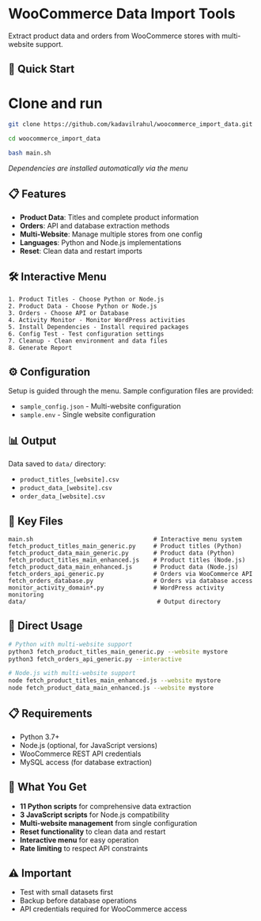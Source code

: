 # WooCommerce Data Import Tools

Extract product data and orders from WooCommerce stores with multi-website support.

## 🚀 Quick Start

# Clone and run

```bash
git clone https://github.com/kadavilrahul/woocommerce_import_data.git
```
```bash
cd woocommerce_import_data
```
```bash
bash main.sh
```

*Dependencies are installed automatically via the menu*

## 📋 Features

- **Product Data**: Titles and complete product information
- **Orders**: API and database extraction methods  
- **Multi-Website**: Manage multiple stores from one config
- **Languages**: Python and Node.js implementations
- **Reset**: Clean data and restart imports

## 🛠️ Interactive Menu

```
1. Product Titles - Choose Python or Node.js
2. Product Data - Choose Python or Node.js  
3. Orders - Choose API or Database
4. Activity Monitor - Monitor WordPress activities
5. Install Dependencies - Install required packages
6. Config Test - Test configuration settings
7. Cleanup - Clean environment and data files
8. Generate Report
```

## ⚙️ Configuration

Setup is guided through the menu. Sample configuration files are provided:
- `sample_config.json` - Multi-website configuration
- `sample.env` - Single website configuration

## 📊 Output

Data saved to `data/` directory:
- `product_titles_[website].csv`
- `product_data_[website].csv` 
- `order_data_[website].csv`

## 📁 Key Files

```
main.sh                                  # Interactive menu system
fetch_product_titles_main_generic.py     # Product titles (Python)
fetch_product_data_main_generic.py       # Product data (Python)  
fetch_product_titles_main_enhanced.js    # Product titles (Node.js)
fetch_product_data_main_enhanced.js      # Product data (Node.js)
fetch_orders_api_generic.py              # Orders via WooCommerce API
fetch_orders_database.py                 # Orders via database access
monitor_activity_domain*.py              # WordPress activity monitoring
data/                                     # Output directory
```

## 🔧 Direct Usage

```bash
# Python with multi-website support
python3 fetch_product_titles_main_generic.py --website mystore
python3 fetch_orders_api_generic.py --interactive

# Node.js with multi-website support  
node fetch_product_titles_main_enhanced.js --website mystore
node fetch_product_data_main_enhanced.js --website mystore
```

## 📋 Requirements

- Python 3.7+
- Node.js (optional, for JavaScript versions)
- WooCommerce REST API credentials
- MySQL access (for database extraction)

## 🎯 What You Get

- **11 Python scripts** for comprehensive data extraction
- **3 JavaScript scripts** for Node.js compatibility  
- **Multi-website management** from single configuration
- **Reset functionality** to clean data and restart
- **Interactive menu** for easy operation
- **Rate limiting** to respect API constraints

## ⚠️ Important

- Test with small datasets first
- Backup before database operations
- API credentials required for WooCommerce access